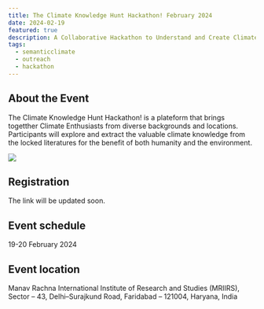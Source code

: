 ```yaml
---
title: The Climate Knowledge Hunt Hackathon! February 2024
date: 2024-02-19
featured: true
description: A Collaborative Hackathon to Understand and Create Climate Knowledge
tags:
  - semanticclimate
  - outreach
  - hackathon
---
```

## About the Event

The Climate Knowledge Hunt Hackathon! is a plateform that brings togetther Climate Enthusiasts from diverse backgrounds and locations. Participants will explore and extract the valuable climate knowledge from the locked literatures for the benefit of both humanity and the environment. 

<img src = "/p/static/img/climate-hack_Feb24.jpg">

## Registration
The link will be updated soon.

## Event schedule
19-20 February 2024

## Event location
Manav Rachna International Institute of Research and Studies (MRIIRS), Sector – 43, Delhi–Surajkund Road, Faridabad – 121004, Haryana, India

